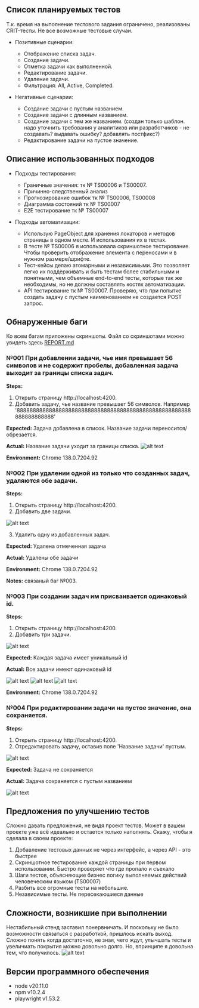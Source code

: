 ## Список планируемых тестов

Т.к. время на выполнение тестового задания ограничено, реализованы CRIT-тесты. Не все возможные тестовые случаи.

- Позитивные сценарии:

  - Отображение списка задач.
  - Создание задачи.
  - Отметка задачи как выполненной.
  - Редактирование задачи.
  - Удаление задачи.
  - Фильтрация: All, Active, Completed.

- Негативные сценарии:
  - Создание задачи с пустым названием.
  - Создание задачи с длинным названием.
  - Создание задачи с тем же названием. (создан только шаблон. надо уточнить требования у аналитиков или разработчиков - не создавать? выдавать ошибку? добавлять постфикс?)
  - Редактирование задачи на пустое значение.

## Описание использованных подходов

- Подходы тестирования:

  - Граничные значения: тк № TS00006 и TS00007.
  - Причинно-следственный анализ
  - Прогнозирование ошибок тк № TS00006, TS00008
  - Диаграмма состояний тк № TS00007
  - E2E тестирование тк № TS00007

- Подходы автоматизации:
  - Использую PageObject для хранения локаторов и методов страницы в одном месте. И использования их в тестах.
  - В тесте № TS00006 я использовала скриншотное тестирование. Чтобы проверить отображение элемента с переносами и в нужном размере/шрифте.
  - Тест-кейсы делаю атомарными и независимыми. Это позволяет легко их поддерживать и быть тестам более стабильными и понятными, чем объемные end-to-end тесты, которые так же необходимы, но не должны составлять костяк автоматизации.
  - API тестирование тк № TS00007. Проверяю, что при попытке создать задачу с пустым наименованием не создается POST запрос.

## Обнаруженные баги

Ко всем багам приложены скриншоты. Файл со скриншотами можно увидеть здесь [REPORT.md](https://github.com/VeronicaKo/angular-todo-app/blob/375c1f1440a728a19c538a3e74bc23a8c728c0ac/REPORT.md)

### №001 При добавлении задачи, чье имя превышает 56 символов и не содержит пробелы, добавленная задача выходит за границы списка задач.

**Steps:**

1. Открыть страницу http://localhost:4200.
2. Добавить задачу, чье название превышает 56 символов. Например '888888888888888888888888888888888888888888888888888888888888888888'

**Expected:** Задача добавлена в список.
Название задачи переносится/обрезается.

**Actual:** Название задачи уходит за границы списка.
![alt text](image-8.png)

**Environment:** Chrome 138.0.7204.92

### №002 При удалении одной из только что созданных задач, удаляются обе задачи.

**Steps:**

1. Открыть страницу http://localhost:4200.
2. Добавить две задачи.

![alt text](image-1.png)

3. Удалить одну из добавленных задач.

**Expected:** Удалена отмеченная задача

**Actual:** Удалены обе задачи

**Environment:** Chrome 138.0.7204.92

**Notes:** связаный баг №003.

### №003 При создании задач им присваивается одинаковый id.

**Steps:**

1. Открыть страницу http://localhost:4200.
2. Добавить три задачи.

![alt text](image-2.png)

**Expected:** Каждая задача имеет уникальный id

**Actual:** Все задачи имеют одинаковый id

![alt text](image-3.png)
![alt text](image-4.png)
![alt text](image-5.png)

**Environment:** Chrome 138.0.7204.92

### №004 При редактировании задачи на пустое значение, она сохраняется.

**Steps:**

1. Открыть страницу http://localhost:4200.
2. Отредактировать задачу, оставив поле 'Название задачи' пустым.

![alt text](image-6.png)

**Expected:** Задача не сохраняется

**Actual:** Задача сохраняется с пустым названием

![alt text](image-9.png)

## Предложения по улучшению тестов

Сложно давать предложения, не видя проект тестов. Может в вашем проекте уже всё идеально и остается только наполнять. Скажу, чтобы я сделала в своем проекте:

1. Добавление тестовых данных не через интерфейс, а через API - это быстрее
2. Скриншотное тестирование каждой страницы при первом использовании. Быстро проверяет что где пропало и съехало
3. Шаги тестов, объясняющие бизнес логику выполняемых действий человеческим языком (TS00007)
4. Разбить все огромные тесты на небольшие.
5. Независимые тесты. Не пересекаюшиеся данные

## Сложности, возникшие при выполнении

Нестабильный стенд заставил понервничать. И поскольку не было возможности связаться с разработкой, пришлось искать выход.
Сложно понять когда достаточно, не зная, чего ждут, улычшать тесты и увеличиать покрытия можно довольно долго.
Но, впринципе я довольна тем, что получилось.
![alt text](image-10.png)

## Версии программного обеспечения

- node v20.11.0
- npm v10.2.4
- playwright v1.53.2
